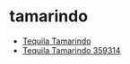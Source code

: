 # tamarindo

 * [Tequila Tamarindo](../../index/t/tequila-tamarindo-359314.json)
 * [Tequila Tamarindo 359314](../../index/t/tequila-tamarindo-359314.json)
